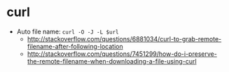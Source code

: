 # curl

- Auto file name: `curl -O -J -L $url`
  - http://stackoverflow.com/questions/6881034/curl-to-grab-remote-filename-after-following-location
  - http://stackoverflow.com/questions/7451299/how-do-i-preserve-the-remote-filename-when-downloading-a-file-using-curl
